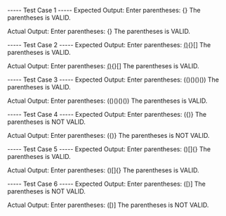 ----- Test Case 1 -----
Expected Output:
Enter parentheses: {}
The parentheses is VALID.

Actual Output:
Enter parentheses: {}
The parentheses is VALID.


----- Test Case 2 -----
Expected Output:
Enter parentheses: [()](){}[]
The parentheses is VALID.

Actual Output:
Enter parentheses: [()](){}[]
The parentheses is VALID.


----- Test Case 3 -----
Expected Output:
Enter parentheses: (()()()())
The parentheses is VALID.

Actual Output:
Enter parentheses: (()()()())
The parentheses is VALID.


----- Test Case 4 -----
Expected Output:
Enter parentheses: ({)}
The parentheses is NOT VALID.

Actual Output:
Enter parentheses: ({)}
The parentheses is NOT VALID.


----- Test Case 5 -----
Expected Output:
Enter parentheses: ()[]{}
The parentheses is VALID.

Actual Output:
Enter parentheses: ()[]{}
The parentheses is VALID.


----- Test Case 6 -----
Expected Output:
Enter parentheses: ([)]
The parentheses is NOT VALID.

Actual Output:
Enter parentheses: ([)]
The parentheses is NOT VALID.